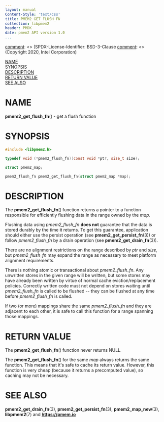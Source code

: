```yaml
---
layout: manual
Content-Style: 'text/css'
title: PMEM2_GET_FLUSH_FN
collection: libpmem2
header: PMDK
date: pmem2 API version 1.0
...
```


[comment]: <> (SPDX-License-Identifier: BSD-3-Clause
[comment]: <> (Copyright 2020, Intel Corporation)

[comment]: <> (pmem2_get_flush_fn.3 -- man page for pmem2_get_flush_fn)

[NAME](#name)<br />
[SYNOPSIS](#synopsis)<br />
[DESCRIPTION](#description)<br />
[RETURN VALUE](#return-value)<br />
[SEE ALSO](#see-also)<br />

# NAME #

**pmem2_get_flush_fn**() - get a flush function

# SYNOPSIS #

```c
#include <libpmem2.h>

typedef void (*pmem2_flush_fn)(const void *ptr, size_t size);

struct pmem2_map;

pmem2_flush_fn pmem2_get_flush_fn(struct pmem2_map *map);
```

# DESCRIPTION #

The **pmem2_get_flush_fn**() function returns a pointer to a function
responsible for efficiently flushing data in the range owned by the *map*.

Flushing data using *pmem2_flush_fn* **does not** guarantee that the data
is stored durably by the time it returns. To get this guarantee, application
should either use the persist operation (see **pmem2_get_persist_fn**(3))
or follow *pmem2_flush_fn* by a drain operation (see **pmem2_get_drain_fn**(3)).

There are no alignment restrictions on the range described by *ptr* and *size*,
but *pmem2_flush_fn* may expand the range as necessary to meet platform
alignment requirements.

There is nothing atomic or transactional about *pmem2_flush_fn*. Any
unwritten stores in the given range will be written, but some stores may have
already been written by virtue of normal cache eviction/replacement policies.
Correctly written code must not depend on stores waiting until
*pmem2_flush_fn* is called to be flushed -- they can be flushed
at any time before *pmem2_flush_fn* is called.

If two (or more) mappings share the same *pmem2_flush_fn* and they are
adjacent to each other, it is safe to call this function for a range spanning
those mappings.

# RETURN VALUE #

The **pmem2_get_flush_fn**() function never returns NULL.

The **pmem2_get_flush_fn**() for the same *map* always returns the same function.
This means that it's safe to cache its return value. However, this function
is very cheap (because it returns a precomputed value), so caching may not
be necessary.

# SEE ALSO #

**pmem2_get_drain_fn**(3), **pmem2_get_persist_fn**(3), **pmem2_map_new**(3),
**libpmem2**(7) and **<https://pmem.io>**
